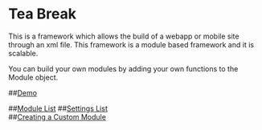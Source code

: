 Tea Break
=================

This is a framework which allows the build of a webapp or mobile site through an xml file. 
This framework is a module based framework and it is scalable. 

You can build your own modules by adding your own functions to the Module object.

##[Demo](http://8fc.co.uk/demo/teabreak/)

##[Module List](https://github.com/fahimc/MobileSiteBuilder/wiki/Modules)
##[Settings List](https://github.com/fahimc/MobileSiteBuilder/wiki/Settings)  
##[Creating a Custom Module](https://github.com/fahimc/MobileSiteBuilder/wiki/Creating-a-Custom-Module)  
